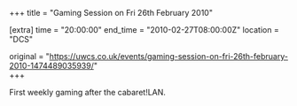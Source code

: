 +++
title = "Gaming Session on Fri 26th February 2010"

[extra]
time = "20:00:00"
end_time = "2010-02-27T08:00:00Z"
location = "DCS"

original = "https://uwcs.co.uk/events/gaming-session-on-fri-26th-february-2010-1474489035939/"    
+++

First weekly gaming after the cabaret\!LAN.

